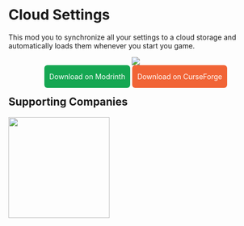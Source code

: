 # Cloud Settings

This mod you to synchronize all your settings to a cloud storage and automatically loads them whenever you start you
game.
<p align="center">
<a href="https://legacy.curseforge.com/minecraft/mc-mods/cloudsettings"><img src="https://cf.way2muchnoise.eu/versions/622165.svg"/></a>
</p>
<p align="center">
<a href="https://modrinth.com/mod/cloudsettings" style="background-color: rgb(21,167,82); color: white; padding: 14px 10px; border-radius: 6px; cursor: pointer; text-decoration: none; align-items: center;">Download on Modrinth</a>
<a href="https://www.curseforge.com/minecraft/mc-mods/cloudsettings" style="background-color: rgb(241,100,54); color: white; padding: 14px 10px; border-radius: 6px; cursor: pointer; text-decoration: none;align-items: center;">Download on CurseForge</a>
</p>

## Supporting Companies

[<img src="https://user-images.githubusercontent.com/35544624/202033667-5064bf39-f8a0-46ec-9ddd-bcbb313e1d26.png" width="200">](https://bisecthosting.com/bloodmoon)
